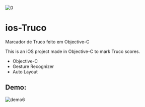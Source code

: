 ![0](https://user-images.githubusercontent.com/29257910/26899073-5c14d356-4ba4-11e7-8c6d-e50c20ac95c1.png)

# ios-Truco
Marcador de Truco feito em Objective-C

This is an iOS project made in Objective-C to mark Truco scores.

- Objective-C
- Gesture Recognizer
- Auto Layout

## Demo:
![demo6](https://user-images.githubusercontent.com/29257910/40253394-f04af336-5ab5-11e8-8756-a68bc532e52e.gif)
